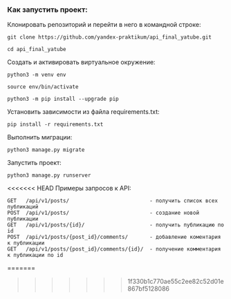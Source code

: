 ### Как запустить проект:

Клонировать репозиторий и перейти в него в командной строке:

```
git clone https://github.com/yandex-praktikum/api_final_yatube.git
```

```
cd api_final_yatube
```

Cоздать и активировать виртуальное окружение:

```
python3 -m venv env
```

```
source env/bin/activate
```

```
python3 -m pip install --upgrade pip
```

Установить зависимости из файла requirements.txt:

```
pip install -r requirements.txt
```

Выполнить миграции:

```
python3 manage.py migrate
```

Запустить проект:

```
python3 manage.py runserver
```

<<<<<<< HEAD
Примеры запросов к API:

```
GET   /api/v1/posts/                          - получить список всех публикаций
POST  /api/v1/posts/                          - создание новой публикации
GET   /api/v1/posts/{id}/                     - получить публикацию по id
POST  /api/v1/posts/{post_id}/comments/       - добавление коментария к публикации
GET   /api/v1/posts/{post_id}/comments/{id}/  - получение комментария к публикации по id
```
=======
>>>>>>> 1f330b1c770ae55c2ee82c52d01e867bf5128086
